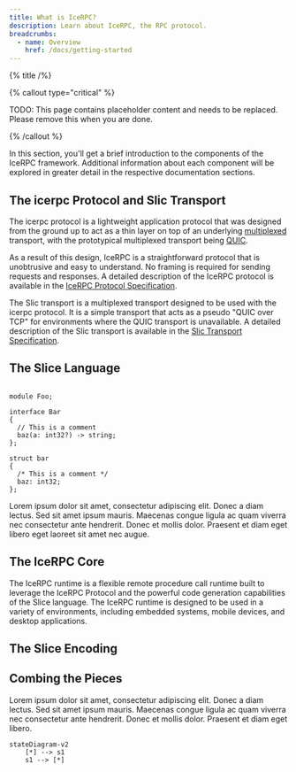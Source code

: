 ```yaml
---
title: What is IceRPC?
description: Learn about IceRPC, the RPC protocol.
breadcrumbs:
  - name: Overview
    href: /docs/getting-started
---
```


{% title /%}

{% callout type="critical" %}

TODO: This page contains placeholder content and needs to be replaced. Please remove this when you are done.

{% /callout %}

In this section, you'll get a brief introduction to the components of the IceRPC framework. Additional information
about each component will be explored in greater detail in the respective documentation sections.

## The icerpc Protocol and Slic Transport

The icerpc protocol is a lightweight application protocol that was designed from the ground up to act as a thin layer
on top of an underlying [multiplexed](https://en.wikipedia.org/wiki/Multiplexing) transport, with the prototypical
multiplexed transport being [QUIC](https://en.wikipedia.org/wiki/QUIC).

As a result of this design, IceRPC is a straightforward protocol that is unobtrusive and easy to understand. No framing
is required for sending requests and responses. A detailed description of the IceRPC protocol is available in the
[IceRPC Protocol Specification](/docs/ice-rpc-protocol-specification).

The Slic transport is a multiplexed transport designed to be used with the icerpc protocol. It is a simple
transport that acts as a pseudo "QUIC over TCP" for environments where the QUIC transport is unavailable.
A detailed description of the Slic transport is available in the
[Slic Transport Specification](/docs/slic-transport-specification).

## The Slice Language

```slice

module Foo;

interface Bar
{
  // This is a comment
  baz(a: int32?) -> string;
};

struct bar
{
  /* This is a comment */
  baz: int32;
};

```

Lorem ipsum dolor sit amet, consectetur adipiscing elit. Donec a diam lectus. Sed sit amet ipsum mauris. Maecenas
congue ligula ac quam viverra nec consectetur ante hendrerit. Donec et mollis dolor. Praesent et diam eget libero
eget laoreet sit amet nec augue.

## The IceRPC Core

The IceRPC runtime is a flexible remote procedure call runtime built to leverage the IceRPC Protocol and the powerful
code generation capabilities of the Slice language. The IceRPC runtime is designed to be used in a variety of
environments, including embedded systems, mobile devices, and desktop applications.

## The Slice Encoding

## Combing the Pieces

Lorem ipsum dolor sit amet, consectetur adipiscing elit. Donec a diam lectus. Sed sit amet ipsum mauris. Maecenas
congue ligula ac quam viverra nec consectetur ante hendrerit. Donec et mollis dolor. Praesent et diam eget libero.

```mermaid
stateDiagram-v2
    [*] --> s1
    s1 --> [*]

```
